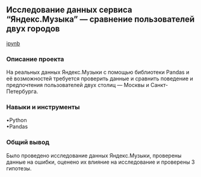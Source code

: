 <a name="lists"><h2>Исследование данных сервиса “Яндекс.Музыка” — сравнение пользователей двух городов</h2></a>
[ipynb](https://github.com/natashkaau/portfolio/blob/main/project_1/db80ae87-9f8a-4eea-9ff0-54343dbfaa4e.ipynb)
<a name="lists"><h3>Описание проекта</h3></a>
На реальных данных Яндекс.Музыки c помощью библиотеки Pandas и её возможностей требуется проверить данные и сравнить поведение и предпочтения пользователей двух столиц — Москвы и Санкт-Петербурга.
<a name="lists"><h3>Навыки и инструменты</h3></a>
•Python  
•Pandas
<a name="lists"><h3>Общий вывод</h3></a>
Было проведено исследование данных Яндекс.Музыки, проверены данные на ошибки, оценено их влияние на исследование и проверены 3 гипотезы.
